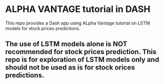 # ALPHA VANTAGE tutorial in DASH
This repo provides a Dash app using ALpha Vantage tutorial on LSTM models for stock prices predictions.

## The use of LSTM models alone is NOT recommended for stock prices prediction. This repo is for exploration of LSTM models only and should not be used as is for stock orices predictions.
